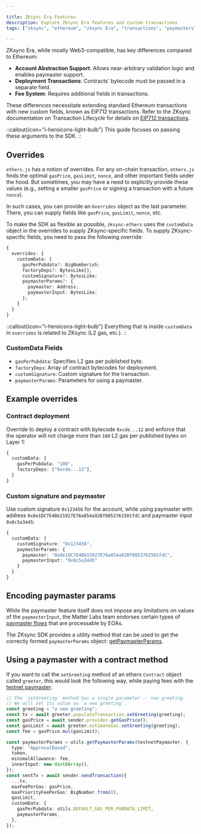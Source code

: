 ```yaml
---

title: ZKsync Era Features  
description: Explore ZKsync Era features and custom transactions
tags: ["zksync", "ethereum", "zksync Era", "transactions", "paymasters"]

---
```


ZKsync Era, while mostly Web3-compatible, has key differences compared to Ethereum:

- **Account Abstraction Support**: Allows near-arbitrary validation logic and enables paymaster support.
- **Deployment Transactions**: Contracts' bytecode must be passed in a separate field.
- **Fee System**: Requires additional fields in transactions.

These differences necessitate extending standard Ethereum transactions with new custom fields, known as EIP712
transactions. Refer to the ZKsync documentation on Transaction Lifecycle for details on [EIP712 transactions](https://docs.zksync.io/zk-stack/concepts/transaction-lifecycle#eip-712-0x71).

::callout{icon="i-heroicons-light-bulb"}
This guide focuses on passing these arguments to the SDK.
::

## Overrides

`ethers.js` has a notion of overrides. For any on-chain transaction, `ethers.js` finds the optimal `gasPrice`,
`gasLimit`, `nonce`, and other important fields under the hood. But sometimes, you may have a need to explicitly
provide these values (e.g., setting a smaller `gasPrice` or signing a transaction with a future `nonce`).

In such cases, you can provide an `Overrides` object as the last parameter. There, you can supply fields like
`gasPrice`, `gasLimit`, `nonce`, etc.

To make the SDK as flexible as possible, `zksync-ethers` uses the `customData` object in the overrides to supply
ZKsync-specific fields. To supply ZKsync-specific fields, you need to pass the following override:

```typescript
{
  overrides: {
    customData: {
      gasPerPubdata?: BigNumberish;
      factoryDeps?: BytesLike[];
      customSignature?: BytesLike;
      paymasterParams?: {
        paymaster: Address;
        paymasterInput: BytesLike;
      };
    }
  }
}
```

::callout{icon="i-heroicons-light-bulb"}
Everything that is inside `customData` in `overrides` is related to ZKsync (L2 gas, etc.).
::

### CustomData Fields

- `gasPerPubdata`: Specifies L2 gas per published byte.
- `factoryDeps`: Array of contract bytecodes for deployment.
- `customSignature`: Custom signature for the transaction.
- `paymasterParams`: Parameters for using a paymaster.

## Example overrides

### Contract deployment

Override to deploy a contract with bytecode `0xcde...12` and enforce that the operator will not charge more than `100`
L2 gas per published bytes on Layer 1:

```typescript
{
  customData: {
    gasPerPubdata: "100",
    factoryDeps: ["0xcde...12"],
  }
}
```

### Custom signature and paymaster

Use custom signature `0x123456` for the account, while using paymaster with
address `0x8e1DC7E4Bb15927E76a854a92Bf8053761501fdC` and paymaster input `0x8c5a3445`:

```typescript
{
  customData: {
    customSignature: "0x123456",
    paymasterParams: {
      paymaster: "0x8e1DC7E4Bb15927E76a854a92Bf8053761501fdC",
      paymasterInput: "0x8c5a3445"
    }
  }
}
```

## Encoding paymaster params

While the paymaster feature itself does not impose any limitations on values of the `paymasterInput`, the Matter Labs
team endorses certain types of [paymaster flows](https://docs.zksync.io/build/developer-reference/account-abstraction.html#built-in-paymaster-flows)
that are processable by EOAs.

The ZKsync SDK provides a utility method that can be used to get the correctly formed `paymasterParams` object: [getPaymasterParams](/sdk/js/ethers/v5/paymaster-utils#getpaymasterparams).

## Using a paymaster with a contract method

If you want to call the `setGreeting` method of an ethers `Contract` object called `greeter`, this would look the
following way, while paying fees with the [testnet paymaster](https://docs.zksync.io/build/developer-reference/account-abstraction.html#testnet-paymaster):

```typescript
// The `setGreeting` method has a single parameter -- new greeting
// We will set its value as `a new greeting`.
const greeting = "a new greeting";
const tx = await greeter.populateTransaction.setGreeting(greeting);
const gasPrice = await sender.provider.getGasPrice();
const gasLimit = await greeter.estimateGas.setGreeting(greeting);
const fee = gasPrice.mul(gasLimit);

const paymasterParams = utils.getPaymasterParams(testnetPaymaster, {
  type: "ApprovalBased",
  token,
  minimalAllowance: fee,
  innerInput: new Uint8Array(),
});
const sentTx = await sender.sendTransaction({
  ...tx,
  maxFeePerGas: gasPrice,
  maxPriorityFeePerGas: BigNumber.from(0),
  gasLimit,
  customData: {
    gasPerPubdata: utils.DEFAULT_GAS_PER_PUBDATA_LIMIT,
    paymasterParams,
  },
});
```
